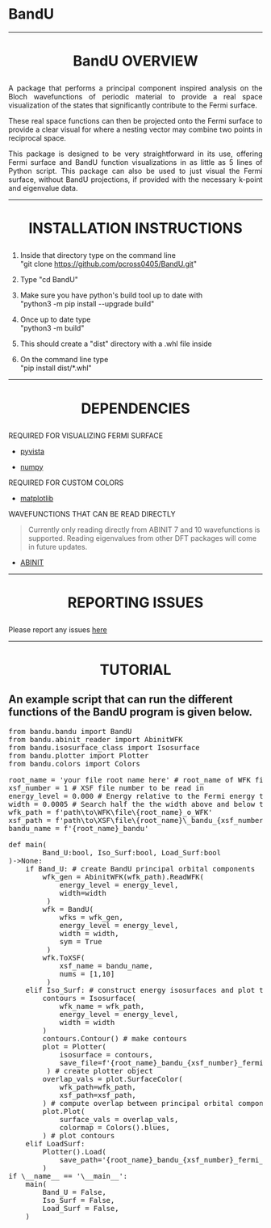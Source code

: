 # BandU
------------------------------------------------------------------------------------------------------- 
<h1><p align="center">BandU OVERVIEW</p></h1>

<p align="justify">A package that performs a principal component inspired analysis on the Bloch wavefunctions of 
periodic material to provide a real space visualization of the states that significantly contribute to the Fermi surface.
</p>

<p align="justify">These real space functions can then be projected onto the Fermi surface to provide a clear visual
for where a nesting vector may combine two points in reciprocal space.</p>

<p align="justify">This package is designed to be very straightforward in its use, offering Fermi surface and BandU function 
visualizations in as little as 5 lines of Python script. This package can also be used to just visual the Fermi surface, without 
BandU projections, if provided with the necessary k-point and eigenvalue data.</p>

-------------------------------------------------------------------------------------------------------  
<h1><p align="center">INSTALLATION INSTRUCTIONS</p></h1>

1) Inside that directory type on the command line  
   "git clone https://github.com/pcross0405/BandU.git"

2) Type "cd BandU"

3) Make sure you have python's build tool up to date with  
   "python3 -m pip install --upgrade build"

4) Once up to date type  
   "python3 -m build"

5) This should create a "dist" directory with a .whl file inside

6) On the command line type  
   "pip install dist/*.whl" 
   
-------------------------------------------------------------------------------------------------------  
<h1><p align="center">DEPENDENCIES</p></h1>

REQUIRED FOR VISUALIZING FERMI SURFACE

   - [pyvista](https://pyvista.org/)

   - [numpy](https://numpy.org/)

REQUIRED FOR CUSTOM COLORS

   - [matplotlib](https://matplotlib.org/)

WAVEFUNCTIONS THAT CAN BE READ DIRECTLY

> Currently only reading directly from ABINIT 7 and 10 wavefunctions is supported.
> Reading eigenvalues from other DFT packages will come in future updates.

   - [ABINIT](https://abinit.github.io/abinit_web/)

---------------------------------------------------------------------------------------------------------  
<h1><p align="center">REPORTING ISSUES</p></h1>

Please report any issues [here](https://github.com/pcross0405/BandU/issues)  

-------------------------------------------------------------------------------------------------------------------------  
<h1><p align="center">TUTORIAL</p></h1>

An example script that can run the different functions of the BandU program is given below.
-------------------------------------------------------------------------------------------
<pre>
from bandu.bandu import BandU
from bandu.abinit_reader import AbinitWFK
from bandu.isosurface_class import Isosurface
from bandu.plotter import Plotter
from bandu.colors import Colors

root_name = 'your file root name here' # root_name of WFK files and of XSF files
xsf_number = 1 # XSF file number to be read in
energy_level = 0.000 # Energy relative to the Fermi energy to be sampled
width = 0.0005 # Search half the the width above and below the specified energy level
wfk_path = f'path\to\WFK\file\{root_name}_o_WFK'
xsf_path = f'path\to\XSF\file\{root_name}\_bandu_{xsf_number}'
bandu_name = f'{root_name}_bandu'

def main(
        Band_U:bool, Iso_Surf:bool, Load_Surf:bool
)->None:
    if Band_U: # create BandU principal orbital components
        wfk_gen = AbinitWFK(wfk_path).ReadWFK(
            energy_level = energy_level,
            width=width
         )
        wfk = BandU(
            wfks = wfk_gen,
            energy_level = energy_level,
            width = width,
            sym = True
         )
        wfk.ToXSF(
            xsf_name = bandu_name,
            nums = [1,10]
         )
    elif Iso_Surf: # construct energy isosurfaces and plot them
        contours = Isosurface(
            wfk_name = wfk_path,
            energy_level = energy_level,
            width = width
        )
        contours.Contour() # make contours
        plot = Plotter(
            isosurface = contours,
            save_file=f'{root_name}_bandu_{xsf_number}_fermi_surf.pkl'
         ) # create plotter object
        overlap_vals = plot.SurfaceColor(
            wfk_path=wfk_path,
            xsf_path=xsf_path,
        ) # compute overlap between principal orbital component and states in Brillouin Zone
        plot.Plot(
            surface_vals = overlap_vals,
            colormap = Colors().blues,
        ) # plot contours
    elif LoadSurf:
        Plotter().Load(
            save_path='{root_name}_bandu_{xsf_number}_fermi_surf.pkl',
        )
if \__name__ == '\__main__':
    main(
        Band_U = False,
        Iso_Surf = False,
        Load_Surf = False,
    )
<pre>